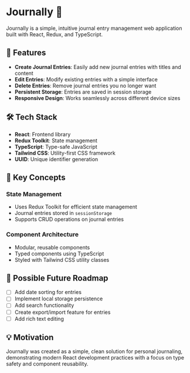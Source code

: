 # Journally 📓

Journally is a simple, intuitive journal entry management web application built with React, Redux, and TypeScript.

## 🌟 Features

- **Create Journal Entries**: Easily add new journal entries with titles and content
- **Edit Entries**: Modify existing entries with a simple interface
- **Delete Entries**: Remove journal entries you no longer want
- **Persistent Storage**: Entries are saved in session storage
- **Responsive Design**: Works seamlessly across different device sizes

## 🛠 Tech Stack

- **React**: Frontend library
- **Redux Toolkit**: State management
- **TypeScript**: Type-safe JavaScript
- **Tailwind CSS**: Utility-first CSS framework
- **UUID**: Unique identifier generation

## 🔑 Key Concepts

### State Management

- Uses Redux Toolkit for efficient state management
- Journal entries stored in `sessionStorage`
- Supports CRUD operations on journal entries

### Component Architecture

- Modular, reusable components
- Typed components using TypeScript
- Styled with Tailwind CSS utility classes

## 🚦 Possible Future Roadmap

- [ ] Add date sorting for entries
- [ ] Implement local storage persistence
- [ ] Add search functionality
- [ ] Create export/import feature for entries
- [ ] Add rich text editing

## 💡 Motivation

Journally was created as a simple, clean solution for personal journaling, demonstrating modern React development practices with a focus on type safety and component reusability.
